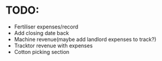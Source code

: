 # TODO:

- Fertiliser expenses/record
- Add closing date back
- Machine revenue(maybe add landlord expenses to track?)
- Tracktor revenue with expenses
- Cotton picking section
